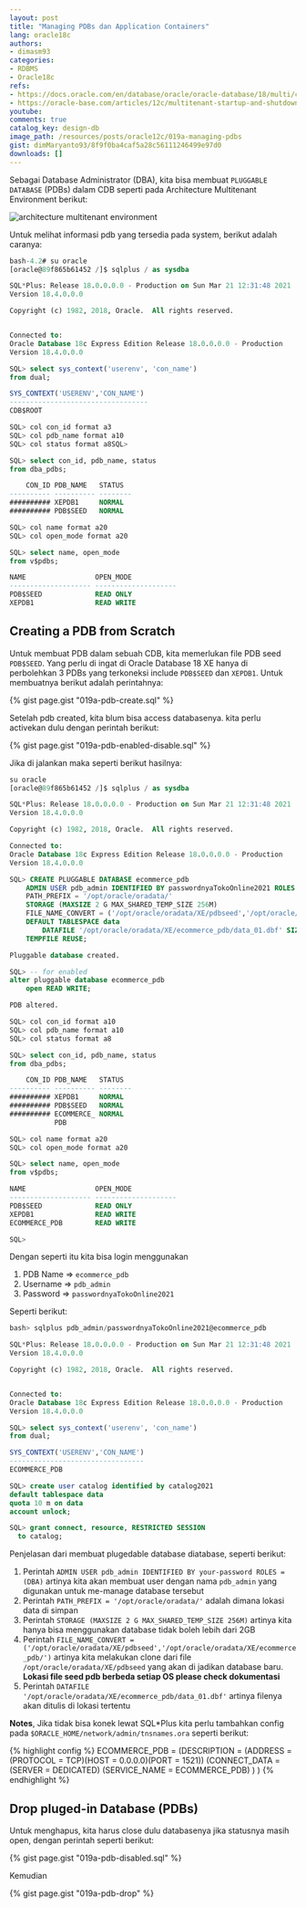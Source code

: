 ```yaml
---
layout: post
title: "Managing PDBs dan Application Containers"
lang: oracle18c
authors:
- dimasm93
categories:
- RDBMS
- Oracle18c
refs: 
- https://docs.oracle.com/en/database/oracle/oracle-database/18/multi/creating-pdbs.html#GUID-9A250D93-5B3B-4643-BE85-F32CC7B0E413
- https://oracle-base.com/articles/12c/multitenant-startup-and-shutdown-cdb-and-pdb-12cr1
youtube: 
comments: true
catalog_key: design-db
image_path: /resources/posts/oracle12c/019a-managing-pdbs
gist: dimMaryanto93/8f9f0ba4caf5a28c56111246499e97d0
downloads: []
---
```


Sebagai Database Administrator (DBA), kita bisa membuat `PLUGGABLE DATABASE` (PDBs) dalam CDB seperti pada Architecture Multitenant Environment berikut:

![architecture multitenant environment](https://docs.oracle.com/en/database/oracle/oracle-database/18/multi/img/admin112.png)

Untuk melihat informasi pdb yang tersedia pada system, berikut adalah caranya:

<!--more-->

```sql
bash-4.2# su oracle
[oracle@89f865b61452 /]$ sqlplus / as sysdba

SQL*Plus: Release 18.0.0.0.0 - Production on Sun Mar 21 12:31:48 2021
Version 18.4.0.0.0

Copyright (c) 1982, 2018, Oracle.  All rights reserved.


Connected to:
Oracle Database 18c Express Edition Release 18.0.0.0.0 - Production
Version 18.4.0.0.0

SQL> select sys_context('userenv', 'con_name')
from dual;

SYS_CONTEXT('USERENV','CON_NAME')
----------------------------------
CDB$ROOT

SQL> col con_id format a3
SQL> col pdb_name format a10
SQL> col status format a8SQL>

SQL> select con_id, pdb_name, status
from dba_pdbs;

    CON_ID PDB_NAME   STATUS
---------- ---------- --------
########## XEPDB1     NORMAL
########## PDB$SEED   NORMAL

SQL> col name format a20
SQL> col open_mode format a20

SQL> select name, open_mode
from v$pdbs;

NAME                 OPEN_MODE
-------------------- --------------------
PDB$SEED             READ ONLY
XEPDB1               READ WRITE
```

## Creating a PDB from Scratch

Untuk membuat PDB dalam sebuah CDB, kita memerlukan file PDB seed `PDB$SEED`. Yang perlu di ingat di Oracle Database 18 XE hanya di perbolehkan 3 PDBs yang terkoneksi include `PDB$SEED` dan `XEPDB1`. Untuk membuatnya berikut adalah perintahnya:

{% gist page.gist "019a-pdb-create.sql" %}

Setelah pdb created, kita blum bisa access databasenya. kita perlu activekan dulu dengan perintah berikut:

{% gist page.gist "019a-pdb-enabled-disable.sql" %}

Jika di jalankan maka seperti berikut hasilnya:

```sql
su oracle
[oracle@89f865b61452 /]$ sqlplus / as sysdba

SQL*Plus: Release 18.0.0.0.0 - Production on Sun Mar 21 12:31:48 2021
Version 18.4.0.0.0

Copyright (c) 1982, 2018, Oracle.  All rights reserved.

Connected to:
Oracle Database 18c Express Edition Release 18.0.0.0.0 - Production
Version 18.4.0.0.0

SQL> CREATE PLUGGABLE DATABASE ecommerce_pdb
    ADMIN USER pdb_admin IDENTIFIED BY passwordnyaTokoOnline2021 ROLES = (DBA)
    PATH_PREFIX = '/opt/oracle/oradata/'
    STORAGE (MAXSIZE 2 G MAX_SHARED_TEMP_SIZE 256M)
    FILE_NAME_CONVERT = ('/opt/oracle/oradata/XE/pdbseed','/opt/oracle/oradata/XE/ecommerce_pdb/')
    DEFAULT TABLESPACE data
        DATAFILE '/opt/oracle/oradata/XE/ecommerce_pdb/data_01.dbf' SIZE 25 M AUTOEXTEND ON MAXSIZE 512 M
    TEMPFILE REUSE;

Pluggable database created.

SQL> -- for enabled
alter pluggable database ecommerce_pdb
    open READ WRITE;

PDB altered.

SQL> col con_id format a10
SQL> col pdb_name format a10
SQL> col status format a8

SQL> select con_id, pdb_name, status
from dba_pdbs;

    CON_ID PDB_NAME   STATUS
---------- ---------- --------
########## XEPDB1     NORMAL
########## PDB$SEED   NORMAL
########## ECOMMERCE_ NORMAL
           PDB

SQL> col name format a20
SQL> col open_mode format a20

SQL> select name, open_mode
from v$pdbs;

NAME                 OPEN_MODE
-------------------- --------------------
PDB$SEED             READ ONLY
XEPDB1               READ WRITE
ECOMMERCE_PDB        READ WRITE

SQL>
```

Dengan seperti itu kita bisa login menggunakan 

1. PDB Name => `ecommerce_pdb`
2. Username => `pdb_admin` 
3. Password => `passwordnyaTokoOnline2021` 

Seperti berikut:

```sql
bash> sqlplus pdb_admin/passwordnyaTokoOnline2021@ecommerce_pdb

SQL*Plus: Release 18.0.0.0.0 - Production on Sun Mar 21 12:31:48 2021
Version 18.4.0.0.0

Copyright (c) 1982, 2018, Oracle.  All rights reserved.


Connected to:
Oracle Database 18c Express Edition Release 18.0.0.0.0 - Production
Version 18.4.0.0.0

SQL> select sys_context('userenv', 'con_name')
from dual;

SYS_CONTEXT('USERENV','CON_NAME')
---------------------------------
ECOMMERCE_PDB        

SQL> create user catalog identified by catalog2021
default tablespace data
quota 10 m on data
account unlock;

SQL> grant connect, resource, RESTRICTED SESSION 
  to catalog;
```

Penjelasan dari membuat plugedable database diatabase, seperti berikut:

1. Perintah `ADMIN USER pdb_admin IDENTIFIED BY your-password ROLES = (DBA)` artinya kita akan membuat user dengan nama `pdb_admin` yang digunakan untuk me-manage database tersebut
2. Perintah `PATH_PREFIX = '/opt/oracle/oradata/'` adalah dimana lokasi data di simpan
3. Perintah `STORAGE (MAXSIZE 2 G MAX_SHARED_TEMP_SIZE 256M)` artinya kita hanya bisa menggunakan database tidak boleh lebih dari 2GB
4. Perintah `FILE_NAME_CONVERT = ('/opt/oracle/oradata/XE/pdbseed','/opt/oracle/oradata/XE/ecommerce_pdb/')` artinya kita melakukan clone dari file `/opt/oracle/oradata/XE/pdbseed` yang akan di jadikan database baru. **Lokasi file seed pdb berbeda setiap OS please check dokumentasi**
5. Perintah `DATAFILE '/opt/oracle/oradata/XE/ecommerce_pdb/data_01.dbf'` artinya filenya akan ditulis di lokasi tertentu


**Notes**, Jika tidak bisa konek lewat SQL*Plus kita perlu tambahkan config pada `$ORACLE_HOME/network/admin/tnsnames.ora` seperti berikut:

{% highlight config %}
ECOMMERCE_PDB =
  (DESCRIPTION =
    (ADDRESS = (PROTOCOL = TCP)(HOST = 0.0.0.0)(PORT = 1521))
    (CONNECT_DATA =
      (SERVER = DEDICATED)
      (SERVICE_NAME = ECOMMERCE_PDB)
    )
  )
{% endhighlight %}

## Drop pluged-in Database (PDBs)

Untuk menghapus, kita harus close dulu databasenya jika statusnya masih open, dengan perintah seperti berikut:

{% gist page.gist "019a-pdb-disabled.sql" %}

Kemudian 

{% gist page.gist "019a-pdb-drop" %}